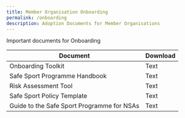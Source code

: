 ```yaml
---
title: Member Organisation Onboarding
permalink: /onboarding
description: Adoption Documents for Member Organisations
---
```

Important documents for Onboarding


| Document | Download | 
| -------- | -------- | 
| Onboarding Toolkit     | Text     | 
| Safe Sport Programme Handbook    | Text     | 
| Risk Assessment Tool    | Text     | 
| Safe Sport Policy Template    | Text     |
| Guide to the Safe Sport Programme for NSAs  | Text     | 